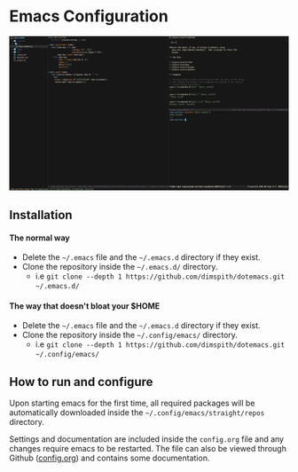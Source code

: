 # Emacs Configuration

![Image](./example.png "Example")

## Installation

#### The normal way
* Delete the `~/.emacs` file and the `~/.emacs.d` directory if they exist.
* Clone the repository inside the `~/.emacs.d/` directory.
  * i.e `git clone --depth 1 https://github.com/dimspith/dotemacs.git ~/.emacs.d/`

#### The way that doesn't bloat your $HOME
* Delete the `~/.emacs` file and the `~/.emacs.d` directory if they exist.
* Clone the repository inside the `~/.config/emacs/` directory.
  * i.e `git clone --depth 1 https://github.com/dimspith/dotemacs.git ~/.config/emacs/`

## How to run and configure

Upon starting emacs for the first time, all required packages will be automatically
downloaded inside the `~/.config/emacs/straight/repos` directory.

Settings and documentation are included inside the `config.org` file and any changes require emacs to be restarted.
The file can also be viewed through Github ([config.org](./config.org)) and contains some documentation.
